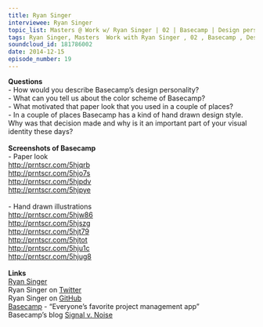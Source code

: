 ```yaml
--- 
title: Ryan Singer
interviewee: Ryan Singer
topic_list: Masters @ Work w/ Ryan Singer | 02 | Basecamp | Design personality | Color scheme | Paper look | Visual identity
tags: Ryan Singer, Masters  Work with Ryan Singer , 02 , Basecamp , Design personality , Color scheme , Paper look , Visual identity
soundcloud_id: 181786002
date: 2014-12-15
episode_number: 19
---
```

 
<p class="show_notes_display"><b>Questions</b><br>- How would you describe Basecamp’s design personality?<br>- What can you tell us about the color scheme of Basecamp?<br>- What motivated that paper look that you used in a couple of places?<br>- In a couple of places Basecamp has a kind of hand drawn design style. Why was that decision made and why is it an important part of your visual identity these days?<br><br><b>Screenshots of Basecamp<br></b>- Paper look<br><a rel="nofollow" target="_blank" href="http://prntscr.com/5hjqrb">http://prntscr.com/5hjqrb</a><br><a rel="nofollow" target="_blank" href="http://prntscr.com/5hjo7s">http://prntscr.com/5hjo7s</a><br><a rel="nofollow" target="_blank" href="http://prntscr.com/5hjpdv">http://prntscr.com/5hjpdv</a><br><a rel="nofollow" target="_blank" href="http://prntscr.com/5hjpye">http://prntscr.com/5hjpye</a><br><br>- Hand drawn illustrations<br><a rel="nofollow" target="_blank" href="http://prntscr.com/5hjw86">http://prntscr.com/5hjw86</a><br><a rel="nofollow" target="_blank" href="http://prntscr.com/5hjszg">http://prntscr.com/5hjszg</a><br><a rel="nofollow" target="_blank" href="http://prntscr.com/5hjt79">http://prntscr.com/5hjt79</a><br><a rel="nofollow" target="_blank" href="http://prntscr.com/5hjtot">http://prntscr.com/5hjtot</a><br><a rel="nofollow" target="_blank" href="http://prntscr.com/5hju1c">http://prntscr.com/5hju1c</a><br><a rel="nofollow" target="_blank" href="http://prntscr.com/5hjug8">http://prntscr.com/5hjug8</a><br><br><b>Links</b><br><a rel="nofollow" target="_blank" href="http://feltpresence.com/">Ryan Singer</a><br>Ryan Singer on <a rel="nofollow" target="_blank" href="https://twitter.com/rjs">Twitter</a><br>Ryan Singer on <a rel="nofollow" target="_blank" href="https://github.com/rjs">GitHub</a><br><a rel="nofollow" target="_blank" href="https://basecamp.com/">Basecamp</a> - “Everyone’s favorite project management app”<br>Basecamp’s blog <a rel="nofollow" target="_blank" href="https://signalvnoise.com/">Signal v. Noise</a><br><br><br></p>
